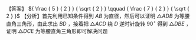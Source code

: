 【答案】 ${ \frac { 5 } { 2 } } { \sqrt { 2 } } \qquad { \frac { 7 } { 2 } } { \sqrt { 2 } }$
【分析】首先利用已知条件得到 $A B$ 为直径，然后可以证明 $\triangle A D B$ 为等腰直角三角形，由此求出 $B D$ ，接着把 $\triangle A C D$ 绕 $D$ 逆时针旋转 $9 0 ^ { \circ }$ 得到 $\triangle D B E$ ，证明 $\triangle D C E$ 为等腰直角三角形即可解决问题
